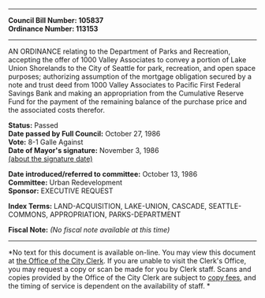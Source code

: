 * * * * *  
  
**Council Bill Number: [](#h0)[](#h2)105837**   
**Ordinance Number: 113153**  
  
* * * * *  
  
AN ORDINANCE relating to the Department of Parks and Recreation, accepting the offer of 1000 Valley Associates to convey a portion of Lake Union Shorelands to the City of Seattle for park, recreation, and open space purposes; authorizing assumption of the mortgage obligation secured by a note and trust deed from 1000 Valley Associates to Pacific First Federal Savings Bank and making an appropriation from the Cumulative Reserve Fund for the payment of the remaining balance of the purchase price and the associated costs therefor.  
  
**Status:** Passed   
**Date passed by Full Council:** October 27, 1986   
**Vote:** 8-1 Galle Against   
**Date of Mayor's signature:** November 3, 1986   
[(about the signature date)](/~public/approvaldate.htm)   
  
  
**Date introduced/referred to committee:** October 13, 1986   
**Committee:** Urban Redevelopment   
**Sponsor:** EXECUTIVE REQUEST   
  
**Index Terms:** LAND-ACQUISITION, LAKE-UNION, CASCADE, SEATTLE-COMMONS, APPROPRIATION, PARKS-DEPARTMENT  
  
**Fiscal Note:** *(No fiscal note available at this time)*  
  
* * * * *  
  
*No text for this document is available on-line. You may view this document at [the Office of the City Clerk](http://www.seattle.gov/leg/clerk/contactUs.htm). If you are unable to visit the Clerk's Office, you may request a copy or scan be made for you by Clerk staff. Scans and copies provided by the Office of the City Clerk are subject to [copy fees](http://clerk.seattle.gov/~public/clerkfees.htm), and the timing of service is dependent on the availability of staff. *  
  
  
